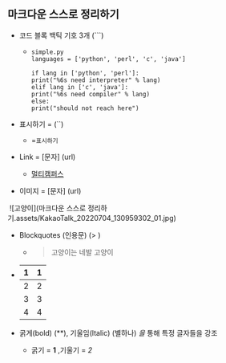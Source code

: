 ## 마크다운 스스로 정리하기

- 코드 블록 백틱 기호 3개 (```)

  - ```
    simple.py
    languages = ['python', 'perl', 'c', 'java']
    
    if lang in ['python', 'perl']:
    print("%6s need interpreter" % lang)
    elif lang in ['c', 'java']:
    print("%6s need compiler" % lang)
    else:
    print("should not reach here")
    ```

    

- 표시하기 = (``)

  - =`표시하기`
    	

- Link = [문자] (url)

  - [멀티캠퍼스](https://www.multicampus.com/kr/index.html)

- 이미지 = [문자] (url)


​		![고양이](마크다운 스스로 정리하기.assets/KakaoTalk_20220704_130959302_01.jpg)



- Blockquotes (인용문) (> )

  - > 고양이는 네발 고양이



- | 1    | 1    |
  | ---- | ---- |
  | 2    | 2    |
  | 3    | 3    |
  | 4    | 4    |

  

- 굵게(bold) (**), 기울임(ltalic) (별하나) *을* 통해 특정 글자들을 강조

  - 굵기 =  **1** ,기울기 = *2*

